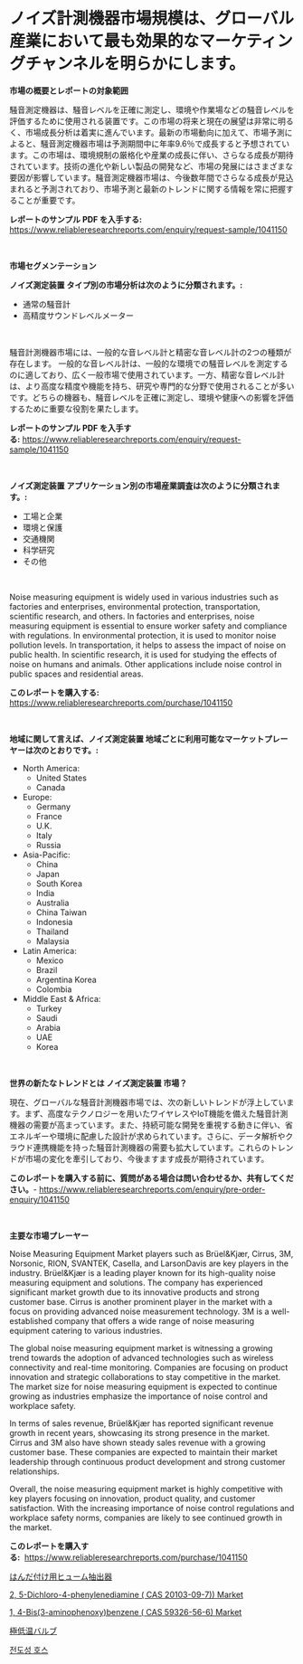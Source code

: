 <p><h1>ノイズ計測機器市場規模は、グローバル産業において最も効果的なマーケティングチャンネルを明らかにします。</h1></p><p><strong>市場の概要とレポートの対象範囲</strong></p>
<p><p>騒音測定機器は、騒音レベルを正確に測定し、環境や作業場などの騒音レベルを評価するために使用される装置です。この市場の将来と現在の展望は非常に明るく、市場成長分析は着実に進んでいます。最新の市場動向に加えて、市場予測によると、騒音測定機器市場は予測期間中に年率9.6％で成長すると予想されています。この市場は、環境規制の厳格化や産業の成長に伴い、さらなる成長が期待されています。技術の進化や新しい製品の開発など、市場の発展にはさまざまな要因が影響しています。騒音測定機器市場は、今後数年間でさらなる成長が見込まれると予測されており、市場予測と最新のトレンドに関する情報を常に把握することが重要です。</p></p>
<p><strong>レポートのサンプル PDF を入手する:</strong> <a href="https://www.reliableresearchreports.com/enquiry/request-sample/1041150">https://www.reliableresearchreports.com/enquiry/request-sample/1041150</a></p>
<p>&nbsp;</p>
<p><strong>市場セグメンテーション</strong></p>
<p><strong>ノイズ測定装置 タイプ別の市場分析は次のように分類されます。:</strong></p>
<p><ul><li>通常の騒音計</li><li>高精度サウンドレベルメーター</li></ul></p>
<p>&nbsp;</p>
<p><p>騒音計測機器市場には、一般的な音レベル計と精密な音レベル計の2つの種類が存在します。 一般的な音レベル計は、一般的な環境での騒音レベルを測定するのに適しており、広く一般市場で使用されています。一方、精密な音レベル計は、より高度な精度や機能を持ち、研究や専門的な分野で使用されることが多いです。どちらの機器も、騒音レベルを正確に測定し、環境や健康への影響を評価するために重要な役割を果たします。</p></p>
<p><strong>レポートのサンプル PDF を入手する:</strong>&nbsp;<a href="https://www.reliableresearchreports.com/enquiry/request-sample/1041150">https://www.reliableresearchreports.com/enquiry/request-sample/1041150</a></p>
<p>&nbsp;</p>
<p><strong> ノイズ測定装置 アプリケーション別の市場産業調査は次のように分類されます。:</strong></p>
<p><ul><li>工場と企業</li><li>環境と保護</li><li>交通機関</li><li>科学研究</li><li>その他</li></ul></p>
<p>&nbsp;</p>
<p><p>Noise measuring equipment is widely used in various industries such as factories and enterprises, environmental protection, transportation, scientific research, and others. In factories and enterprises, noise measuring equipment is essential to ensure worker safety and compliance with regulations. In environmental protection, it is used to monitor noise pollution levels. In transportation, it helps to assess the impact of noise on public health. In scientific research, it is used for studying the effects of noise on humans and animals. Other applications include noise control in public spaces and residential areas.</p></p>
<p><strong>このレポートを購入する:</strong>&nbsp; <a href="https://www.reliableresearchreports.com/purchase/1041150">https://www.reliableresearchreports.com/purchase/1041150</a></p>
<p>&nbsp;</p>
<p><strong>地域に関して言えば、ノイズ測定装置 地域ごとに利用可能なマーケットプレーヤーは次のとおりです。:</strong></p>
<p><ul>
    <li>
        North America:
        <ul>
            <li>United States</li>
            <li>Canada</li>
        </ul>
    </li>
    <li>
        Europe:
        <ul>
            <li>Germany</li>
            <li>France</li>
            <li>U.K.</li>
            <li>Italy</li>
            <li>Russia</li>
        </ul>
    </li>
    <li>
        Asia-Pacific:
        <ul>
            <li>China</li>
            <li>Japan</li>
            <li>South Korea</li>
            <li>India</li>
            <li>Australia</li>
            <li>China Taiwan</li>
            <li>Indonesia</li>
            <li>Thailand</li>
            <li>Malaysia</li>
        </ul>
    </li>
    <li>
        Latin America:
        <ul>
            <li>Mexico</li>
            <li>Brazil</li>
            <li>Argentina Korea</li>
            <li>Colombia</li>
        </ul>
    </li>
    <li>
        Middle East & Africa:
        <ul>
            <li>Turkey</li>
            <li>Saudi</li>
            <li>Arabia</li>
            <li>UAE</li>
            <li>Korea</li>
        </ul>
    </li>
    </ul></p>
<p>&nbsp;</p>
<p><strong>世界の新たなトレンドとは ノイズ測定装置 市場？</strong></p>
<p><p>現在、グローバルな騒音計測機器市場では、次の新しいトレンドが浮上しています。まず、高度なテクノロジーを用いたワイヤレスやIoT機能を備えた騒音計測機器の需要が高まっています。また、持続可能な開発を重視する動きに伴い、省エネルギーや環境に配慮した設計が求められています。さらに、データ解析やクラウド連携機能を持った騒音計測機器の需要も拡大しています。これらのトレンドが市場の変化を牽引しており、今後ますます成長が期待されています。</p></p>
<p><strong>このレポートを購入する前に、質問がある場合は問い合わせるか、共有してください。</strong>- <a href="https://www.reliableresearchreports.com/enquiry/pre-order-enquiry/1041150">https://www.reliableresearchreports.com/enquiry/pre-order-enquiry/1041150</a></p>
<p>&nbsp;</p>
<p><strong>主要な市場プレーヤー</strong></p>
<p><p>Noise Measuring Equipment Market players such as Brüel&Kjær, Cirrus, 3M, Norsonic, RION, SVANTEK, Casella, and LarsonDavis are key players in the industry. Brüel&Kjær is a leading player known for its high-quality noise measuring equipment and solutions. The company has experienced significant market growth due to its innovative products and strong customer base. Cirrus is another prominent player in the market with a focus on providing advanced noise measurement technology. 3M is a well-established company that offers a wide range of noise measuring equipment catering to various industries.</p><p>The global noise measuring equipment market is witnessing a growing trend towards the adoption of advanced technologies such as wireless connectivity and real-time monitoring. Companies are focusing on product innovation and strategic collaborations to stay competitive in the market. The market size for noise measuring equipment is expected to continue growing as industries emphasize the importance of noise control and workplace safety.</p><p>In terms of sales revenue, Brüel&Kjær has reported significant revenue growth in recent years, showcasing its strong presence in the market. Cirrus and 3M also have shown steady sales revenue with a growing customer base. These companies are expected to maintain their market leadership through continuous product development and strong customer relationships.</p><p>Overall, the noise measuring equipment market is highly competitive with key players focusing on innovation, product quality, and customer satisfaction. With the increasing importance of noise control regulations and workplace safety norms, companies are likely to see continued growth in the market.</p></p>
<p><strong>このレポートを購入する:</strong>&nbsp;&nbsp;<a href="https://www.reliableresearchreports.com/purchase/1041150">https://www.reliableresearchreports.com/purchase/1041150</a></p>
<p><p><a href="https://github.com/joaejkdzgyljvo6/Market-Research-Report-List-1/blob/main/58670713907.md">はんだ付け用ヒューム抽出器</a></p><p><a href="https://issuu.com/reportprime-2/docs/2-5-dichloro-4-phenylenediamine-cas-20103-09-7-mar">2, 5-Dichloro-4-phenylenediamine ( CAS 20103-09-7)) Market</a></p><p><a href="https://issuu.com/reportprime-2/docs/1-4-bis3-aminophenoxybenzene-cas-59326-56-6-market">1, 4-Bis(3-aminophenoxy)benzene ( CAS 59326-56-6) Market</a></p><p><a href="https://github.com/ppmazlotr77499/Market-Research-Report-List-1/blob/main/45621973906.md">極低温バルブ</a></p><p><a href="https://github.com/idcefvhkdut6/Market-Research-Report-List-1/blob/main/81859083509.md">전도성 호스</a></p></p>